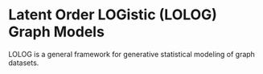 # Latent Order LOGistic (LOLOG) Graph Models

LOLOG is a general framework for generative statistical modeling of graph datasets.  
